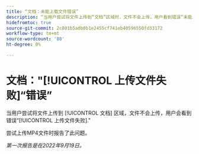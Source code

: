 ```yaml
---
title: “文档：未能上载文件错误”
description: “当用户尝试将文件上传到“文档”区域时，文件不会上传，用户看到错误“未能上传文件”。
hidefromtoc: true
source-git-commit: 2c801b5adb0b1e2455cf741eb40596550fd33172
workflow-type: tm+mt
source-wordcount: '80'
ht-degree: 0%

---
```



# 文档：&quot;[!UICONTROL 上传文件失败]“错误”

<!--This issue is on the Workfront TOC and the Workfront Proof TOC-->

当用户尝试将文件上传到 [!UICONTROL 文档] 区域，文件不会上传，用户会看到错误“[!UICONTROL 上传文件失败].&quot;

尝试上传MP4文件时报告了此问题。

_第一次报告是在2022年9月19日。_

